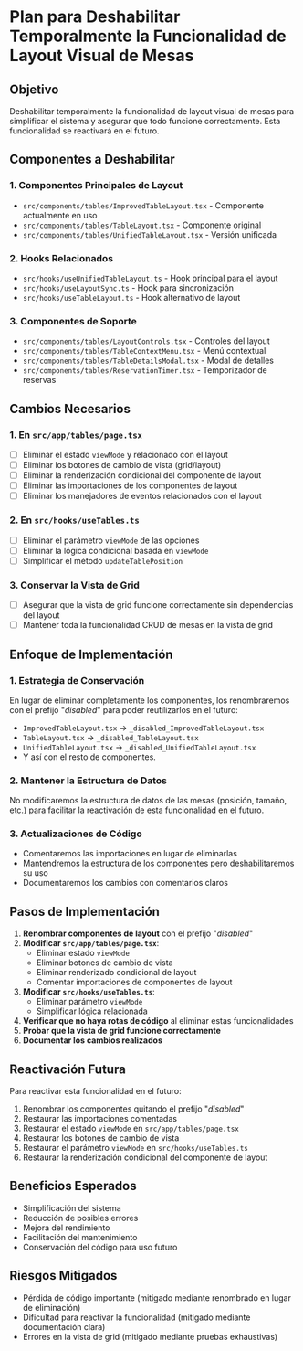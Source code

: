# Plan para Deshabilitar Temporalmente la Funcionalidad de Layout Visual de Mesas

## Objetivo
Deshabilitar temporalmente la funcionalidad de layout visual de mesas para simplificar el sistema y asegurar que todo funcione correctamente. Esta funcionalidad se reactivará en el futuro.

## Componentes a Deshabilitar

### 1. Componentes Principales de Layout
- `src/components/tables/ImprovedTableLayout.tsx` - Componente actualmente en uso
- `src/components/tables/TableLayout.tsx` - Componente original
- `src/components/tables/UnifiedTableLayout.tsx` - Versión unificada

### 2. Hooks Relacionados
- `src/hooks/useUnifiedTableLayout.ts` - Hook principal para el layout
- `src/hooks/useLayoutSync.ts` - Hook para sincronización
- `src/hooks/useTableLayout.ts` - Hook alternativo de layout

### 3. Componentes de Soporte
- `src/components/tables/LayoutControls.tsx` - Controles del layout
- `src/components/tables/TableContextMenu.tsx` - Menú contextual
- `src/components/tables/TableDetailsModal.tsx` - Modal de detalles
- `src/components/tables/ReservationTimer.tsx` - Temporizador de reservas

## Cambios Necesarios

### 1. En `src/app/tables/page.tsx`
- [ ] Eliminar el estado `viewMode` y relacionado con el layout
- [ ] Eliminar los botones de cambio de vista (grid/layout)
- [ ] Eliminar la renderización condicional del componente de layout
- [ ] Eliminar las importaciones de los componentes de layout
- [ ] Eliminar los manejadores de eventos relacionados con el layout

### 2. En `src/hooks/useTables.ts`
- [ ] Eliminar el parámetro `viewMode` de las opciones
- [ ] Eliminar la lógica condicional basada en `viewMode`
- [ ] Simplificar el método `updateTablePosition`

### 3. Conservar la Vista de Grid
- [ ] Asegurar que la vista de grid funcione correctamente sin dependencias del layout
- [ ] Mantener toda la funcionalidad CRUD de mesas en la vista de grid

## Enfoque de Implementación

### 1. Estrategia de Conservación
En lugar de eliminar completamente los componentes, los renombraremos con el prefijo "_disabled_" para poder reutilizarlos en el futuro:
- `ImprovedTableLayout.tsx` → `_disabled_ImprovedTableLayout.tsx`
- `TableLayout.tsx` → `_disabled_TableLayout.tsx`
- `UnifiedTableLayout.tsx` → `_disabled_UnifiedTableLayout.tsx`
- Y así con el resto de componentes.

### 2. Mantener la Estructura de Datos
No modificaremos la estructura de datos de las mesas (posición, tamaño, etc.) para facilitar la reactivación de esta funcionalidad en el futuro.

### 3. Actualizaciones de Código
- Comentaremos las importaciones en lugar de eliminarlas
- Mantendremos la estructura de los componentes pero deshabilitaremos su uso
- Documentaremos los cambios con comentarios claros

## Pasos de Implementación

1. **Renombrar componentes de layout** con el prefijo "_disabled_"
2. **Modificar `src/app/tables/page.tsx`**:
   - Eliminar estado `viewMode`
   - Eliminar botones de cambio de vista
   - Eliminar renderizado condicional de layout
   - Comentar importaciones de componentes de layout
3. **Modificar `src/hooks/useTables.ts`**:
   - Eliminar parámetro `viewMode`
   - Simplificar lógica relacionada
4. **Verificar que no haya rotas de código** al eliminar estas funcionalidades
5. **Probar que la vista de grid funcione correctamente**
6. **Documentar los cambios realizados**

## Reactivación Futura

Para reactivar esta funcionalidad en el futuro:
1. Renombrar los componentes quitando el prefijo "_disabled_"
2. Restaurar las importaciones comentadas
3. Restaurar el estado `viewMode` en `src/app/tables/page.tsx`
4. Restaurar los botones de cambio de vista
5. Restaurar el parámetro `viewMode` en `src/hooks/useTables.ts`
6. Restaurar la renderización condicional del componente de layout

## Beneficios Esperados

- Simplificación del sistema
- Reducción de posibles errores
- Mejora del rendimiento
- Facilitación del mantenimiento
- Conservación del código para uso futuro

## Riesgos Mitigados

- Pérdida de código importante (mitigado mediante renombrado en lugar de eliminación)
- Dificultad para reactivar la funcionalidad (mitigado mediante documentación clara)
- Errores en la vista de grid (mitigado mediante pruebas exhaustivas)
